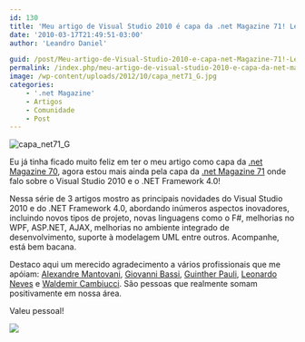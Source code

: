 ```yaml
---
id: 130
title: 'Meu artigo de Visual Studio 2010 é capa da .net Magazine 71! Legal!!!'
date: '2010-03-17T21:49:51-03:00'
author: 'Leandro Daniel'

guid: /post/Meu-artigo-de-Visual-Studio-2010-e-capa-net-Magazine-71!-Legal!!!.aspx
permalink: /index.php/meu-artigo-de-visual-studio-2010-e-capa-da-net-magazine-71-legal/
image: /wp-content/uploads/2012/10/capa_net71_G.jpg
categories:
    - '.net Magazine'
    - Artigos
    - Comunidade
    - Post
---
```


![capa_net71_G](http://leandrodaniel.com/pics/capa_net71_G_2.jpg "capa_net71_G")

Eu já tinha ficado muito feliz em ter o meu artigo como capa da [.net Magazine 70](http://www.leandrodaniel.com/post/Meu-artigo-de-PLINQ-e-capa-da-net-Magazine-70!), agora estou mais ainda pela capa da [.net Magazine 71](http://www.devmedia.com.br/resumo/default.asp?ed=71&site=1) onde falo sobre o Visual Studio 2010 e o .NET Framework 4.0!

Nessa série de 3 artigos mostro as principais novidades do Visual Studio 2010 e do .NET Framework 4.0, abordando inúmeros aspectos inovadores, incluindo novos tipos de projeto, novas linguagens como o F#, melhorias no WPF, ASP.NET, AJAX, melhorias no ambiente integrado de desenvolvimento, suporte à modelagem UML entre outros. Acompanhe, está bem bacana.

Destaco aqui um merecido agradecimento a vários profissionais que me apóiam: [Alexandre Mantovani](http://system.mantov.net/), [Giovanni Bassi](http://unplugged.giggio.net/), [Guinther Pauli](http://guintherpauli.blogspot.com/), [Leonardo Neves](http://blog.lneves.net/) e [Waldemir Cambiucci](http://blogs.msdn.com/wcamb/). São pessoas que realmente somam positivamente em nossa área.

Valeu pessoal!

![](http://www.leandrodaniel.com/editors/tiny_mce/plugins/emotions/images/smiley-smile.gif)